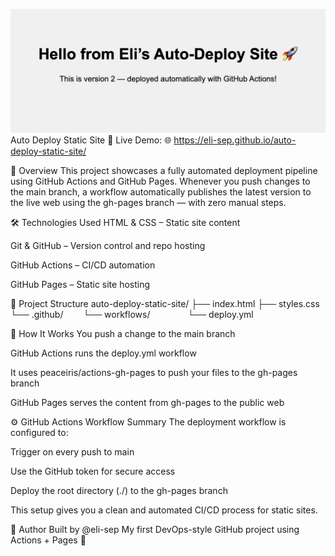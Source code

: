 ![Project Screenshot](Webpage_Screenshot.png)
Auto Deploy Static Site 🚀
Live Demo:
🌐 https://eli-sep.github.io/auto-deploy-static-site/

📌 Overview
This project showcases a fully automated deployment pipeline using GitHub Actions and GitHub Pages. Whenever you push changes to the main branch, a workflow automatically publishes the latest version to the live web using the gh-pages branch — with zero manual steps.

🛠 Technologies Used
HTML & CSS – Static site content

Git & GitHub – Version control and repo hosting

GitHub Actions – CI/CD automation

GitHub Pages – Static site hosting

📁 Project Structure
auto-deploy-static-site/
├── index.html
├── styles.css
└── .github/
  └── workflows/
    └── deploy.yml

🔄 How It Works
You push a change to the main branch

GitHub Actions runs the deploy.yml workflow

It uses peaceiris/actions-gh-pages to push your files to the gh-pages branch

GitHub Pages serves the content from gh-pages to the public web

⚙️ GitHub Actions Workflow Summary
The deployment workflow is configured to:

Trigger on every push to main

Use the GitHub token for secure access

Deploy the root directory (./) to the gh-pages branch

This setup gives you a clean and automated CI/CD process for static sites.

👤 Author
Built by @eli-sep
My first DevOps-style GitHub project using Actions + Pages 🚀
